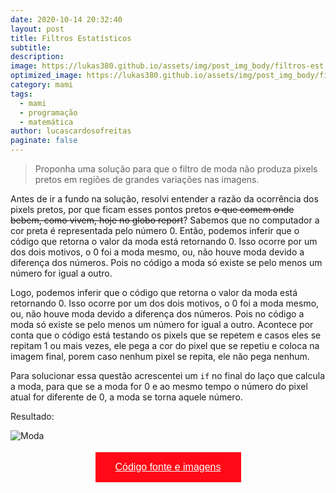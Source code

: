 ```yaml
---
date: 2020-10-14 20:32:40
layout: post
title: Filtros Estatísticos
subtitle: 
description: 
image: https://lukas380.github.io/assets/img/post_img_body/filtros-est.png
optimized_image: https://lukas380.github.io/assets/img/post_img_body/filtros-est.png
category: mami
tags:
  - mami
  - programação
  - matemática
author: lucascardosofreitas
paginate: false
---
```


> Proponha uma solução para que o filtro de moda não produza pixels pretos em regiões de grandes variações nas imagens.

Antes de ir a fundo na solução, resolvi entender a razão da ocorrência dos pixels pretos, por que ficam esses pontos pretos <del>o que comem onde bebem, como vivem, hoje no globo report</del>? Sabemos que no computador a cor preta é representada pelo número 0.
Então, podemos inferir que o código que retorna o valor da moda está retornando 0. Isso ocorre por um dos dois motivos, o 0 foi a moda mesmo, ou, não houve moda devido a diferença dos números. Pois no código a moda só existe se pelo menos um número for igual a outro.

Logo, podemos inferir que o código que retorna o valor da moda está retornando 0. Isso ocorre por um dos dois motivos, o 0 foi a moda mesmo, ou, não houve moda devido a diferença dos números. Pois no código a moda só existe se pelo menos um número for igual a outro.
Acontece por conta que o código está testando os pixels que se repetem e casos eles se repitam 1 ou mais vezes, ele pega a cor do pixel que se repetiu e coloca na imagem final, porem caso nenhum pixel se repita, ele não pega nenhum.

Para solucionar essa questão acrescentei um `if` no final do laço que calcula a moda, para que se a moda for 0 e ao mesmo tempo o número do pixel atual for diferente de 0, a moda se torna aquele número.

Resultado:

![Moda](https://lukas380.github.io/assets/img/post_img_body/filtros-est-final)

<center>
  <button style="background-color: #ff0a16; border: none; padding: 15px 32px; text-align: center; text-decoration: none; display: inline-block; font-size: 16px; margin: 4px 2px; cursor: pointer;"> 
  <a href="https://drive.google.com/drive/folders/1FiL62h0Kzv53FHaRepN-4vztxRmA0lJG?usp=sharing" style="color: white;">Código fonte e imagens</a>
  </button>
</center>